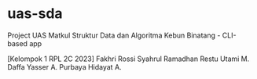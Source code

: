 # uas-sda
Project UAS Matkul Struktur Data dan Algoritma
Kebun Binatang - CLI-based app

[Kelompok 1 RPL 2C 2023]
Fakhri Rossi
Syahrul Ramadhan
Restu Utami
M. Daffa Yasser A.
Purbaya Hidayat A.
